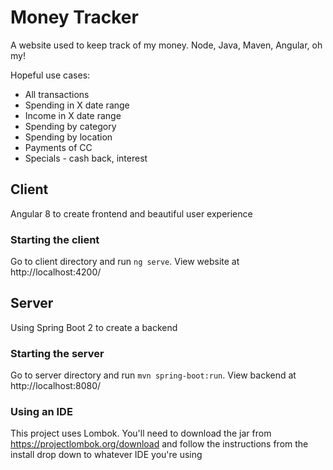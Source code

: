 # Money Tracker

A website used to keep track of my money. Node, Java, Maven, Angular, oh my!

Hopeful use cases:
* All transactions
* Spending in X date range
* Income in X date range
* Spending by category
* Spending by location
* Payments of CC
* Specials - cash back, interest

## Client

Angular 8 to create frontend and beautiful user experience

### Starting the client

Go to client directory and run `ng serve`. View website at http://localhost:4200/

## Server

Using Spring Boot 2 to create a backend

### Starting the server

Go to server directory and run `mvn spring-boot:run`. View backend at http://localhost:8080/

### Using an IDE

This project uses Lombok. You'll need to download the jar from https://projectlombok.org/download and follow the instructions from the install drop down to whatever IDE you're using
